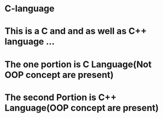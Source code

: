 # C-language
# This is a C and and as well as C++  language ...

# The one portion is C Language(Not OOP concept are present)

# The second Portion is C++ Language(OOP concept are present)